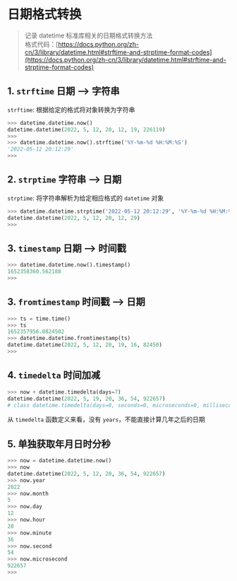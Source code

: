 # 日期格式转换

> 记录 datetime 标准库相关的日期格式转换方法  
> 格式代码：[https://docs.python.org/zh-cn/3/library/datetime.html#strftime-and-strptime-format-codes](https://docs.python.org/zh-cn/3/library/datetime.html#strftime-and-strptime-format-codes)

## 1. `strftime` 日期 --> 字符串

`strftime`: 根据给定的格式将对象转换为字符串

```python
>>> datetime.datetime.now()
datetime.datetime(2022, 5, 12, 20, 12, 19, 226119)
>>>
>>> datetime.datetime.now().strftime('%Y-%m-%d %H:%M:%S')
'2022-05-12 20:12:29'
>>>
```

## 2. `strptime` 字符串 --> 日期

`strptime`: 将字符串解析为给定相应格式的 `datetime` 对象 

```python
>>> datetime.datetime.strptime('2022-05-12 20:12:29', '%Y-%m-%d %H:%M:%S')
datetime.datetime(2022, 5, 12, 20, 12, 29)
>>>
```

## 3. `timestamp` 日期 --> 时间戳

```python
>>> datetime.datetime.now().timestamp()
1652358360.562188
>>>
```

## 3. `fromtimestamp` 时间戳 --> 日期

```python
>>> ts = time.time()
>>> ts
1652357956.0824502
>>> datetime.datetime.fromtimestamp(ts)
datetime.datetime(2022, 5, 12, 20, 19, 16, 82450)
>>>
```

## 4. `timedelta` 时间加减
```python
>>> now + datetime.timedelta(days=7)
datetime.datetime(2022, 5, 19, 20, 36, 54, 922657)
# class datetime.timedelta(days=0, seconds=0, microseconds=0, milliseconds=0, minutes=0, hours=0, weeks=0)
```
从 `timedelta` 函数定义来看，没有 `years`，不能直接计算几年之后的日期


## 5. 单独获取年月日时分秒
```python
>>> now = datetime.datetime.now()
>>> now
datetime.datetime(2022, 5, 12, 20, 36, 54, 922657)
>>> now.year
2022
>>> now.month
5
>>> now.day
12
>>> now.hour
20
>>> now.minute
36
>>> now.second
54
>>> now.microsecond
922657
>>>
```
